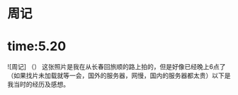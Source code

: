 # 周记
# time:5.20
![周记]
（）
这张照片是我在从长春回旅顺的路上拍的，但是好像已经晚上6点了（如果找片未加载就等一会，国外的服务器，网慢，国内的服务器都太贵）以下是我当时的经历及感想。</br>

